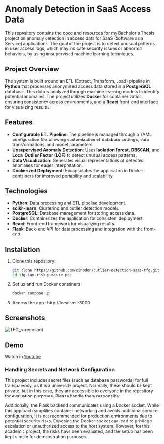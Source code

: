 # Anomaly Detection in SaaS Access Data

This repository contains the code and resources for my Bachelor's Thesis project on anomaly detection in access data for SaaS (Software as a Service) applications. The goal of the project is to detect unusual patterns in user access logs, which may indicate security issues or abnormal behaviors, by using unsupervised machine learning techniques.

## Project Overview
The system is built around an ETL (Extract, Transform, Load) pipeline in **Python** that processes anonymized access data stored in a **PostgreSQL** database. This data is analyzed through machine learning models to identify potential anomalies. The project utilizes **Docker** for containerization, ensuring consistency across environments, and a **React** front-end interface for visualizing results.

## Features
- **Configurable ETL Pipeline**: The pipeline is managed through a YAML configuration file, allowing customization of database settings, data transformations, and model parameters.
- **Unsupervised Anomaly Detection**: Uses **Isolation Forest**, **DBSCAN**, and **Local Outlier Factor (LOF)** to detect unusual access patterns.
- **Data Visualization**: Generates visual representations of detected anomalies for easier interpretation.
- **Dockerized Deployment**: Encapsulates the application in Docker containers for improved portability and scalability.

## Technologies
- **Python**: Data processing and ETL pipeline development.
- **scikit-learn**: Clustering and outlier detection models.
- **PostgreSQL**: Database management for storing access data.
- **Docker**: Containerizes the application for consistent deployment.
- **React**: Front-end framework for visualizing results.
- **Flask**: Back-end API for data processing and integration with the front-end.

## Installation
1. Clone this repository:
   ```bash
   git clone https://github.com/cinodon/outlier-detection-saas-tfg.git
   cd tfg-iam-risk-pusture-poc
2. Set up and run Docker containers
   ```bash
   docker compose up
3. Access the app
   : http://localhost:3000

## Screenshots
![TFG_screenshot](https://github.com/user-attachments/assets/ca88a06a-bcae-4e94-8721-aa7f2d86ccf4)

## Demo
Watch in [Youtube](https://www.youtube.com/watch?v=S-yN3DxaOyw)

### Handling Secrets and Network Configuration

This project includes secret files (such as database passwords) for full transparency, as it is a university project. Normally, these should be kept private, but in this case, they are accessible to everyone in the repository for evaluation purposes. Please handle them responsibly.

Additionally, the Flask backend communicates using a Docker socket. While this approach simplifies container networking and avoids additional service configuration, it is not recommended for production environments due to potential security risks. Exposing the Docker socket can lead to privilege escalation or unauthorized access to the host system. However, for this academic project, the risks have been evaluated, and the setup has been kept simple for demonstration purposes.

